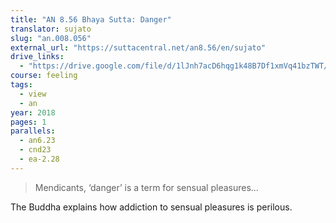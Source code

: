 ```yaml
---
title: "AN 8.56 Bhaya Sutta: Danger"
translator: sujato
slug: "an.008.056"
external_url: "https://suttacentral.net/an8.56/en/sujato"
drive_links:
  - "https://drive.google.com/file/d/1lJnh7acD6hqg1k48B7Df1xmVq41bzTWT/view?usp=drivesdk"
course: feeling
tags:
  - view
  - an
year: 2018
pages: 1
parallels:
  - an6.23
  - cnd23
  - ea-2.28
---
```


> Mendicants, ‘danger’ is a term for sensual pleasures...

The Buddha explains how addiction to sensual pleasures is perilous.

